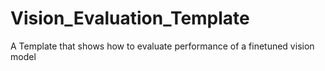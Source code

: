 # Vision_Evaluation_Template
A Template that shows how to evaluate performance of a finetuned vision model

